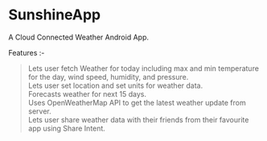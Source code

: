 # SunshineApp
A Cloud Connected Weather Android App.

Features :-
>Lets user fetch Weather for today including max and min temperature for the day, wind speed, humidity, and pressure.<br/>
>Lets user set location and set units for weather data.<br/>
>Forecasts weather for next 15 days.<br/>
>Uses OpenWeatherMap API to get the latest weather update from server.<br/>
>Lets user share weather data with their friends from their favourite app using Share Intent.<br/>
